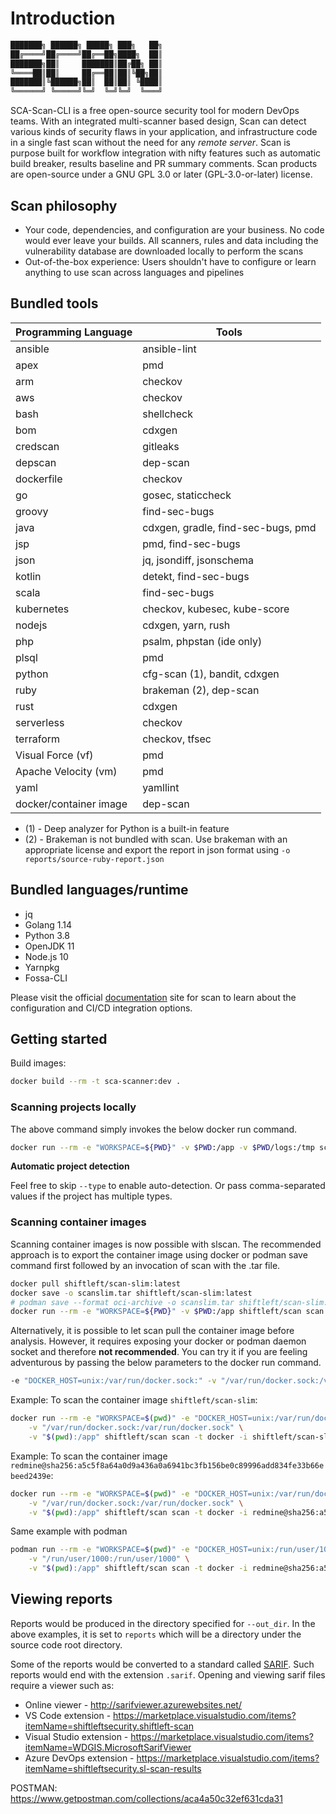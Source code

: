 # Introduction

```bash
███████╗ ██████╗ █████╗ ███╗   ██╗
██╔════╝██╔════╝██╔══██╗████╗  ██║
███████╗██║     ███████║██╔██╗ ██║
╚════██║██║     ██╔══██║██║╚██╗██║
███████║╚██████╗██║  ██║██║ ╚████║
╚══════╝ ╚═════╝╚═╝  ╚═╝╚═╝  ╚═══╝
```

SCA-Scan-CLI is a free open-source security tool for modern DevOps teams. With an integrated multi-scanner based design, Scan can detect various kinds of security flaws in your application, and infrastructure code in a single fast scan without the need for any _remote server_. Scan is purpose built for workflow integration with nifty features such as automatic build breaker, results baseline and PR summary comments. Scan products are open-source under a GNU GPL 3.0 or later (GPL-3.0-or-later) license.

## Scan philosophy

- Your code, dependencies, and configuration are your business. No code would ever leave your builds. All scanners, rules and data including the vulnerability database are downloaded locally to perform the scans
- Out-of-the-box experience: Users shouldn't have to configure or learn anything to use scan across languages and pipelines

## Bundled tools

| Programming Language   | Tools                              |
| ---------------------- | ---------------------------------- |
| ansible                | ansible-lint                       |
| apex                   | pmd                                |
| arm                    | checkov                            |
| aws                    | checkov                            |
| bash                   | shellcheck                         |
| bom                    | cdxgen                             |
| credscan               | gitleaks                           |
| depscan                | dep-scan                           |
| dockerfile             | checkov                            |
| go                     | gosec, staticcheck                 |
| groovy                 | find-sec-bugs                      |
| java                   | cdxgen, gradle, find-sec-bugs, pmd |
| jsp                    | pmd, find-sec-bugs                 |
| json                   | jq, jsondiff, jsonschema           |
| kotlin                 | detekt, find-sec-bugs              |
| scala                  | find-sec-bugs                      |
| kubernetes             | checkov, kubesec, kube-score       |
| nodejs                 | cdxgen, yarn, rush                 |
| php                    | psalm, phpstan (ide only)          |
| plsql                  | pmd                                |
| python                 | cfg-scan (1), bandit, cdxgen       |
| ruby                   | brakeman (2), dep-scan             |
| rust                   | cdxgen                             |
| serverless             | checkov                            |
| terraform              | checkov, tfsec                     |
| Visual Force (vf)      | pmd                                |
| Apache Velocity (vm)   | pmd                                |
| yaml                   | yamllint                           |
| docker/container image | dep-scan                           |

- (1) - Deep analyzer for Python is a built-in feature
- (2) - Brakeman is not bundled with scan. Use brakeman with an appropriate license and export the report in json format using `-o reports/source-ruby-report.json`

## Bundled languages/runtime

- jq
- Golang 1.14
- Python 3.8
- OpenJDK 11
- Node.js 10
- Yarnpkg
- Fossa-CLI

Please visit the official [documentation](https://slscan.io) site for scan to learn about the configuration and CI/CD integration options.
## Getting started

Build images:
```bash
docker build --rm -t sca-scanner:dev .
```

### Scanning projects locally

The above command simply invokes the below docker run command.

```bash
docker run --rm -e "WORKSPACE=${PWD}" -v $PWD:/app -v $PWD/logs:/tmp sca-scan:dev
```

**Automatic project detection**

Feel free to skip `--type` to enable auto-detection. Or pass comma-separated values if the project has multiple types.

### Scanning container images

Scanning container images is now possible with slscan. The recommended approach is to export the container image using docker or podman save command first followed by an invocation of scan with the .tar file.

```bash
docker pull shiftleft/scan-slim:latest
docker save -o scanslim.tar shiftleft/scan-slim:latest
# podman save --format oci-archive -o scanslim.tar shiftleft/scan-slim:latest
docker run --rm -e "WORKSPACE=${PWD}" -v $PWD:/app shiftleft/scan scan --src /app/scanslim.tar -o /app/reports --type docker
```

Alternatively, it is possible to let scan pull the container image before analysis. However, it requires exposing your docker or podman daemon socket and therefore **not recommended**. You can try it if you are feeling adventurous by passing the below parameters to the docker run command.

```bash
-e "DOCKER_HOST=unix:/var/run/docker.sock:" -v "/var/run/docker.sock:/var/run/docker.sock"
```

Example: To scan the container image `shiftleft/scan-slim`:

```bash
docker run --rm -e "WORKSPACE=$(pwd)" -e "DOCKER_HOST=unix:/var/run/docker.sock:" \
    -v "/var/run/docker.sock:/var/run/docker.sock" \
    -v "$(pwd):/app" shiftleft/scan scan -t docker -i shiftleft/scan-slim
```

Example: To scan the container image `redmine@sha256:a5c5f8a64a0d9a436a0a6941bc3fb156be0c89996add834fe33b66ebeed2439e`:

```bash
docker run --rm -e "WORKSPACE=$(pwd)" -e "DOCKER_HOST=unix:/var/run/docker.sock:" \
    -v "/var/run/docker.sock:/var/run/docker.sock" \
    -v "$(pwd):/app" shiftleft/scan scan -t docker -i redmine@sha256:a5c5f8a64a0d9a436a0a6941bc3fb156be0c89996add834fe33b66ebeed2439e
```

Same example with podman

```bash
podman run --rm -e "WORKSPACE=$(pwd)" -e "DOCKER_HOST=unix:/run/user/1000/podman/podman.sock:" \
    -v "/run/user/1000:/run/user/1000" \
    -v "$(pwd):/app" shiftleft/scan scan -t docker -i redmine@sha256:a5c5f8a64a0d9a436a0a6941bc3fb156be0c89996add834fe33b66ebeed2439e
```

## Viewing reports

Reports would be produced in the directory specified for `--out_dir`. In the above examples, it is set to `reports` which will be a directory under the source code root directory.

Some of the reports would be converted to a standard called [SARIF](https://sarifweb.azurewebsites.net/). Such reports would end with the extension `.sarif`. Opening and viewing sarif files require a viewer such as:

- Online viewer - http://sarifviewer.azurewebsites.net/
- VS Code extension - https://marketplace.visualstudio.com/items?itemName=shiftleftsecurity.shiftleft-scan
- Visual Studio extension - https://marketplace.visualstudio.com/items?itemName=WDGIS.MicrosoftSarifViewer
- Azure DevOps extension - https://marketplace.visualstudio.com/items?itemName=shiftleftsecurity.sl-scan-results

POSTMAN: https://www.getpostman.com/collections/aca4a50c32ef631cda31